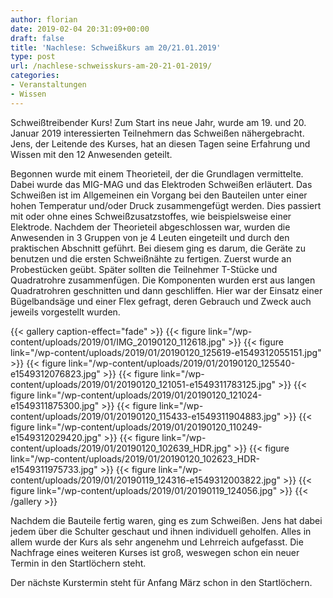 ```yaml
---
author: florian
date: 2019-02-04 20:31:09+00:00
draft: false
title: 'Nachlese: Schweißkurs am 20/21.01.2019'
type: post
url: /nachlese-schweisskurs-am-20-21-01-2019/
categories:
- Veranstaltungen
- Wissen
---
```


Schweißtreibender Kurs! Zum Start ins neue Jahr, wurde am 19. und 20. Januar 2019 interessierten Teilnehmern das Schweißen nähergebracht. Jens, der Leitende des Kurses, hat an diesen Tagen seine Erfahrung und Wissen mit den 12 Anwesenden geteilt. <!-- more -->

Begonnen wurde mit einem Theorieteil, der die Grundlagen vermittelte. Dabei wurde das MIG-MAG und das Elektroden Schweißen erläutert. Das Schweißen ist im Allgemeinen ein Vorgang bei den Bauteilen unter einer hohen Temperatur und/oder Druck zusammengefügt werden. Dies passiert mit oder ohne eines Schweißzusatzstoffes, wie beispielsweise einer Elektrode. Nachdem der Theorieteil abgeschlossen war, wurden die Anwesenden in 3 Gruppen von je 4 Leuten eingeteilt und durch den praktischen Abschnitt geführt. Bei diesem ging es darum, die Geräte zu benutzen und die ersten Schweißnähte zu fertigen. Zuerst wurde an Probestücken geübt. Später sollten die Teilnehmer T-Stücke und Quadratrohre zusammenfügen. Die Komponenten wurden erst aus langen Quadratrohren geschnitten und dann geschliffen. Hier war der Einsatz einer Bügelbandsäge und einer Flex gefragt, deren Gebrauch und Zweck auch jeweils vorgestellt wurden.

{{< gallery caption-effect="fade" >}}
{{< figure link="/wp-content/uploads/2019/01/IMG_20190120_112618.jpg" >}}
{{< figure link="/wp-content/uploads/2019/01/20190120_125619-e1549312055151.jpg" >}}
{{< figure link="/wp-content/uploads/2019/01/20190120_125540-e1549312076823.jpg" >}}
{{< figure link="/wp-content/uploads/2019/01/20190120_121051-e1549311783125.jpg" >}}
{{< figure link="/wp-content/uploads/2019/01/20190120_121024-e1549311875300.jpg" >}}
{{< figure link="/wp-content/uploads/2019/01/20190120_115433-e1549311904883.jpg" >}}
{{< figure link="/wp-content/uploads/2019/01/20190120_110249-e1549312029420.jpg" >}}
{{< figure link="/wp-content/uploads/2019/01/20190120_102639_HDR.jpg" >}}
{{< figure link="/wp-content/uploads/2019/01/20190120_102623_HDR-e1549311975733.jpg" >}}
{{< figure link="/wp-content/uploads/2019/01/20190119_124316-e1549312003822.jpg" >}}
{{< figure link="/wp-content/uploads/2019/01/20190119_124056.jpg" >}}
{{< /gallery >}}


Nachdem die Bauteile fertig waren, ging es zum Schweißen. Jens hat dabei jedem über die Schulter geschaut und ihnen individuell geholfen. Alles in allem wurde der Kurs als sehr angenehm und Lehrreich aufgefasst. Die Nachfrage eines weiteren Kurses ist groß, weswegen schon ein neuer Termin in den Startlöchern steht.


Der nächste Kurstermin steht für Anfang März schon in den Startlöchern.

